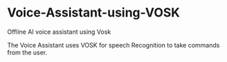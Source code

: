 # Voice-Assistant-using-VOSK
Offline AI voice assistant using Vosk 

The Voice Assistant uses VOSK for speech Recognition to take commands from the user.

